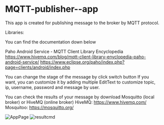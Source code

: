 # MQTT-publisher--app
This app is created for publishing message to the broker by MQTT protocol.

Libraries: 

You can find the documentation down below

Paho Android Service - MQTT Client Library Encyclopedia
https://www.hivemq.com/blog/mqtt-client-library-enyclopedia-paho-android-service/
https://www.eclipse.org/paho/index.php?page=clients/android/index.php

You can change the stage of the message by click switch button
If you want, you can customize it by adding multiple EditText to customize topic, ip, username, password and message by user. 

You can check the results of your message by download Mosquitto (local broker) or HiveMQ (online broker)
HiveMQ: https://www.hivemq.com/
Mosquitoo: https://mosquitto.org/

![AppPage ](https://user-images.githubusercontent.com/75833534/154084824-bd68bfff-db80-4c29-9760-7c37f7b9f9a7.png)
![resultcmd](https://user-images.githubusercontent.com/75833534/154084372-77b845c0-a624-47eb-a24b-b10a111c91ae.png)




